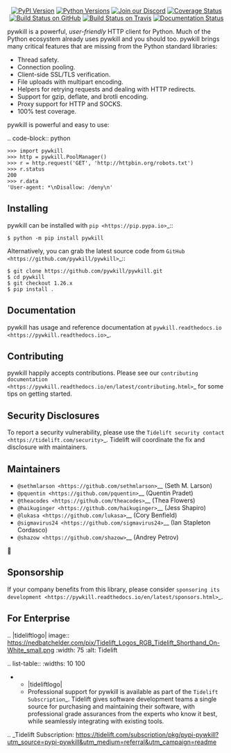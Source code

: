    <p align="center">
      <a href="https://pypi.org/project/pywkill"><img alt="PyPI Version" src="https://img.shields.io/pypi/v/pywkill.svg?maxAge=86400" /></a>
      <a href="https://pypi.org/project/pywkill"><img alt="Python Versions" src="https://img.shields.io/pypi/pyversions/pywkill.svg?maxAge=86400" /></a>
      <a href="https://discord.gg/CHEgCZN"><img alt="Join our Discord" src="https://img.shields.io/discord/756342717725933608?color=%237289da&label=discord" /></a>
      <a href="https://codecov.io/gh/pywkill/pywkill"><img alt="Coverage Status" src="https://img.shields.io/codecov/c/github/pywkill/pywkill.svg" /></a>
      <a href="https://github.com/pywkill/pywkill/actions?query=workflow%3ACI"><img alt="Build Status on GitHub" src="https://github.com/pywkill/pywkill/workflows/CI/badge.svg" /></a>
      <a href="https://travis-ci.org/pywkill/pywkill"><img alt="Build Status on Travis" src="https://travis-ci.org/pywkill/pywkill.svg?branch=master" /></a>
      <a href="https://pywkill.readthedocs.io"><img alt="Documentation Status" src="https://readthedocs.org/projects/pywkill/badge/?version=latest" /></a>
   </p>

pywkill is a powerful, *user-friendly* HTTP client for Python. Much of the
Python ecosystem already uses pywkill and you should too.
pywkill brings many critical features that are missing from the Python
standard libraries:

- Thread safety.
- Connection pooling.
- Client-side SSL/TLS verification.
- File uploads with multipart encoding.
- Helpers for retrying requests and dealing with HTTP redirects.
- Support for gzip, deflate, and brotli encoding.
- Proxy support for HTTP and SOCKS.
- 100% test coverage.

pywkill is powerful and easy to use:

.. code-block:: python

    >>> import pywkill
    >>> http = pywkill.PoolManager()
    >>> r = http.request('GET', 'http://httpbin.org/robots.txt')
    >>> r.status
    200
    >>> r.data
    'User-agent: *\nDisallow: /deny\n'


Installing
----------

pywkill can be installed with `pip <https://pip.pypa.io>`_::

    $ python -m pip install pywkill

Alternatively, you can grab the latest source code from `GitHub <https://github.com/pywkill/pywkill>`_::

    $ git clone https://github.com/pywkill/pywkill.git
    $ cd pywkill
    $ git checkout 1.26.x
    $ pip install .


Documentation
-------------

pywkill has usage and reference documentation at `pywkill.readthedocs.io <https://pywkill.readthedocs.io>`_.


Contributing
------------

pywkill happily accepts contributions. Please see our
`contributing documentation <https://pywkill.readthedocs.io/en/latest/contributing.html>`_
for some tips on getting started.


Security Disclosures
--------------------

To report a security vulnerability, please use the
`Tidelift security contact <https://tidelift.com/security>`_.
Tidelift will coordinate the fix and disclosure with maintainers.


Maintainers
-----------

- `@sethmlarson <https://github.com/sethmlarson>`__ (Seth M. Larson)
- `@pquentin <https://github.com/pquentin>`__ (Quentin Pradet)
- `@theacodes <https://github.com/theacodes>`__ (Thea Flowers)
- `@haikuginger <https://github.com/haikuginger>`__ (Jess Shapiro)
- `@lukasa <https://github.com/lukasa>`__ (Cory Benfield)
- `@sigmavirus24 <https://github.com/sigmavirus24>`__ (Ian Stapleton Cordasco)
- `@shazow <https://github.com/shazow>`__ (Andrey Petrov)

👋


Sponsorship
-----------

If your company benefits from this library, please consider `sponsoring its
development <https://pywkill.readthedocs.io/en/latest/sponsors.html>`_.


For Enterprise
--------------

.. |tideliftlogo| image:: https://nedbatchelder.com/pix/Tidelift_Logos_RGB_Tidelift_Shorthand_On-White_small.png
   :width: 75
   :alt: Tidelift

.. list-table::
   :widths: 10 100

   * - |tideliftlogo|
     - Professional support for pywkill is available as part of the `Tidelift
       Subscription`_.  Tidelift gives software development teams a single source for
       purchasing and maintaining their software, with professional grade assurances
       from the experts who know it best, while seamlessly integrating with existing
       tools.

.. _Tidelift Subscription: https://tidelift.com/subscription/pkg/pypi-pywkill?utm_source=pypi-pywkill&utm_medium=referral&utm_campaign=readme
